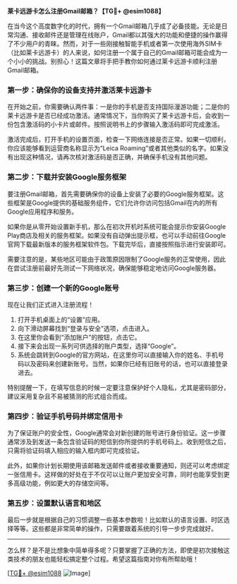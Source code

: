 **莱卡远游卡怎么注册Gmail邮箱？【TG💪+ @esim1088】**

在当今这个高度数字化的时代，拥有一个Gmail邮箱几乎成了必备技能。无论是日常沟通、接收邮件还是管理在线账户，Gmail都以其强大的功能和便捷的操作赢得了不少用户的青睐。然而，对于一些刚接触智能手机或者第一次使用海外SIM卡（比如莱卡远游卡）的人来说，如何注册一个属于自己的Gmail邮箱可能会成为一个小小的挑战。别担心！这篇文章将手把手教你如何通过莱卡远游卡顺利注册Gmail邮箱。

### **第一步：确保你的设备支持并激活莱卡远游卡**

在开始之前，你需要确认两件事：一是你的手机是否支持国际漫游功能；二是你的莱卡远游卡是否已经成功激活。通常情况下，当你购买了莱卡远游卡后，会收到一份包含激活码的小卡片或邮件。按照说明书上的步骤输入激活码即可完成激活。

激活完成后，打开手机的设置页面，检查一下网络连接是否正常。如果一切顺利，你应该能够看到运营商名称显示为“Leica Roaming”或者其他类似的名字。如果没有出现这种情况，请再次核对激活码是否正确，并确保手机没有其他问题。

### **第二步：下载并安装Google服务框架**

要注册Gmail邮箱，首先需要确保你的设备上安装了必要的Google服务框架。这些框架是Google提供的基础服务组件，它们允许你访问包括Gmail在内的所有Google应用程序和服务。

如果你是从零开始设置新手机，那么在初次开机时系统可能会提示你安装Google Play商店及相关的服务框架。如果没有自动弹出提示框，也可以手动前往Google官网下载最新版本的服务框架软件包。下载完毕后，直接按照指示进行安装即可。

需要注意的是，某些地区可能由于政策原因限制了Google服务的正常使用，因此在尝试注册前最好先测试一下网络状况，确保能够稳定地访问Google服务器。

### **第三步：创建一个新的Google账号**

现在让我们正式进入注册流程！

1. 打开手机桌面上的“设置”应用。
2. 向下滑动屏幕找到“登录与安全”选项，点击进入。
3. 在这里你会看到“添加账户”的按钮，点击它。
4. 接下来会出现一系列可供选择的账户类型，选择“Google”。
5. 系统会跳转到Google的官方网站，在这里你可以直接输入你的姓名、手机号码以及密码来创建新账号。当然，如果你已经有旧账号的话，也可以直接登录进去。

特别提醒一下，在填写信息的时候一定要注意保护好个人隐私，尤其是密码部分，建议采用复杂且不易被猜测的形式组合而成。

### **第四步：验证手机号码并绑定信用卡**

为了保证账户的安全性，Google通常会对新创建的账号进行身份验证。这一步骤通常涉及到发送一条包含验证码的短信到你所提供的手机号码上。收到短信之后，只需将验证码填入相应的输入框内即可完成验证。

此外，如果你计划长期使用该邮箱发送邮件或者接收重要通知，则还可以考虑绑定一张信用卡。这样做的好处在于不仅可以让账户更加安全可靠，同时也能享受到更多高级功能，例如更大的存储空间等。

### **第五步：设置默认语言和地区**

最后一步就是根据自己的习惯调整一些基本参数啦！比如默认的语言设置、时区选择等等。这些都是非常简单的操作，只需要跟着系统的引导一步步完成就好。

---

怎么样？是不是比想象中简单得多呢？只要掌握了正确的方法，即使是初次接触这类技术的朋友也能轻松搞定整个过程。希望这篇指南对你有所帮助哦！

[[TG💪+ @esim1088](https://t.me/s/esim1088) ![Image](https://i.postimg.cc/4NQfJmqS/Snipaste-2025-05-13-00-14-12.png)]